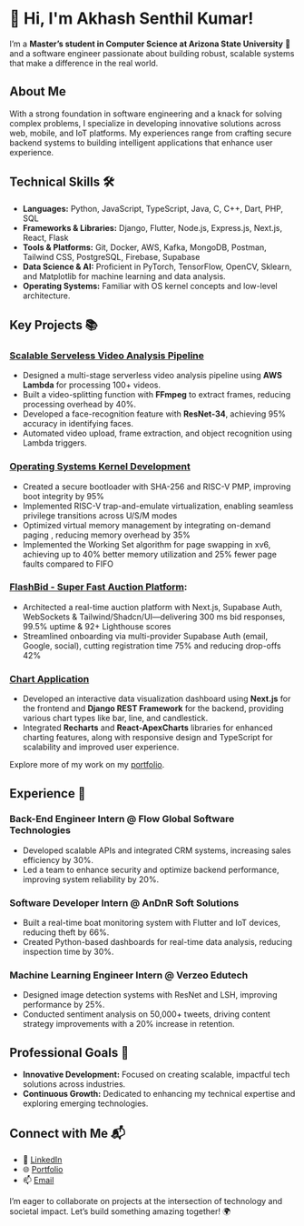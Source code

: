 # 👋 Hi, I'm Akhash Senthil Kumar!  
I’m a **Master’s student in Computer Science at Arizona State University** 🌵 and a software engineer passionate about building robust, scalable systems that make a difference in the real world.  

## About Me  
With a strong foundation in software engineering and a knack for solving complex problems, I specialize in developing innovative solutions across web, mobile, and IoT platforms. My experiences range from crafting secure backend systems to building intelligent applications that enhance user experience.  

## Technical Skills 🛠️  
- **Languages:** Python, JavaScript, TypeScript, Java, C, C++, Dart, PHP, SQL  
- **Frameworks & Libraries:** Django, Flutter, Node.js, Express.js, Next.js, React, Flask  
- **Tools & Platforms:** Git, Docker, AWS, Kafka, MongoDB, Postman, Tailwind CSS, PostgreSQL, Firebase, Supabase
- **Data Science & AI:** Proficient in PyTorch, TensorFlow, OpenCV, Sklearn, and Matplotlib for machine learning and data analysis.  
- **Operating Systems:** Familiar with OS kernel concepts and low-level architecture.  

## Key Projects 📚  

### [Scalable Serveless Video Analysis Pipeline]()
- Designed a multi-stage serverless video analysis pipeline using **AWS Lambda** for processing 100+ videos.
- Built a video-splitting function with **FFmpeg** to extract frames, reducing processing overhead by 40%.
- Developed a face-recognition feature with **ResNet-34**, achieving 95% accuracy in identifying faces.
- Automated video upload, frame extraction, and object recognition using Lambda triggers.
  
### [Operating Systems Kernel Development]()
- Created a secure bootloader with SHA-256 and RISC-V PMP, improving boot integrity by 95%
- Implemented RISC-V trap-and-emulate virtualization, enabling seamless privilege transitions across U/S/M modes
- Optimized virtual memory management by integrating on-demand paging , reducing memory overhead by 35%
- Implemented the Working Set algorithm for page swapping in xv6, achieving up to 40% better memory utilization and 25% fewer page faults compared to FIFO

### [FlashBid - Super Fast Auction Platform](https://github.com/Akhash16/FlashBid):
-  Architected a real-time auction platform with Next.js, Supabase Auth, WebSockets & Tailwind/Shadcn/UI—delivering 300 ms bid responses, 99.5% uptime & 92+ Lighthouse scores
- Streamlined onboarding via multi-provider Supabase Auth (email, Google, social), cutting registration time 75% and reducing drop-offs 42%
  
### [Chart Application](https://github.com/Akhash16/Chart-Application)  
- Developed an interactive data visualization dashboard using **Next.js** for the frontend and **Django REST Framework** for the backend, providing various chart types like bar, line, and candlestick.  
- Integrated **Recharts** and **React-ApexCharts** libraries for enhanced charting features, along with responsive design and TypeScript for scalability and improved user experience.



Explore more of my work on my [portfolio](https://akhash16.github.io/).  

## Experience 💼  
### **Back-End Engineer Intern** @ Flow Global Software Technologies  
- Developed scalable APIs and integrated CRM systems, increasing sales efficiency by 30%.  
- Led a team to enhance security and optimize backend performance, improving system reliability by 20%.  

### **Software Developer Intern** @ AnDnR Soft Solutions  
- Built a real-time boat monitoring system with Flutter and IoT devices, reducing theft by 66%.  
- Created Python-based dashboards for real-time data analysis, reducing inspection time by 30%.  

### **Machine Learning Engineer Intern** @ Verzeo Edutech  
- Designed image detection systems with ResNet and LSH, improving performance by 25%.  
- Conducted sentiment analysis on 50,000+ tweets, driving content strategy improvements with a 20% increase in retention.  

## Professional Goals 🚀  
- **Innovative Development:** Focused on creating scalable, impactful tech solutions across industries.  
- **Continuous Growth:** Dedicated to enhancing my technical expertise and exploring emerging technologies.  

## Connect with Me 📬  
- 🔗 [LinkedIn](https://linkedin.com/in/akhash-senthilkumar)  
- 🌐 [Portfolio](https://akhash16.github.io/)  
- 📫 [Email](mailto:akhash.sk16@gmail.com)  

I’m eager to collaborate on projects at the intersection of technology and societal impact. Let’s build something amazing together! 🌍
